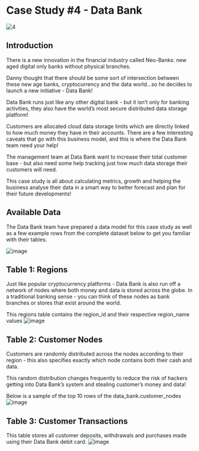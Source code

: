 # Case Study #4 - Data Bank

![4](https://github.com/Latsan/8-Weekls-SQL-Case-Study/assets/78388641/be2583b6-0803-454e-a6ad-1c08925d7454)
## Introduction

There is a new innovation in the financial industry called Neo-Banks: new aged digital only banks without physical branches.

Danny thought that there should be some sort of intersection between these new age banks, cryptocurrency and the data world…so he decides to launch a new initiative - Data Bank!

Data Bank runs just like any other digital bank - but it isn’t only for banking activities, they also have the world’s most secure distributed data storage platform!

Customers are allocated cloud data storage limits which are directly linked to how much money they have in their accounts. There are a few interesting caveats that go with this business model, and this is where the Data Bank team need your help!

The management team at Data Bank want to increase their total customer base - but also need some help tracking just how much data storage their customers will need.

This case study is all about calculating metrics, growth and helping the business analyse their data in a smart way to better forecast and plan for their future developments!

## Available Data

The Data Bank team have prepared a data model for this case study as well as a few example rows from the complete dataset below to get you familiar with their tables.

![image](https://github.com/Latsan/8-Weekls-SQL-Case-Study/assets/78388641/29040c8a-de4c-47b7-8463-5916640bdf79)

## Table 1: Regions

Just like popular cryptocurrency platforms - Data Bank is also run off a network of nodes where both money and data is stored across the globe. In a traditional banking sense - you can think of these nodes as bank branches or stores that exist around the world.

This regions table contains the region_id and their respective region_name values
![image](https://github.com/Latsan/8-Weekls-SQL-Case-Study/assets/78388641/b0b169ca-d90b-489f-b2d8-da937ea4b1e4)

## Table 2: Customer Nodes
Customers are randomly distributed across the nodes according to their region - this also specifies exactly which node contains both their cash and data.

This random distribution changes frequently to reduce the risk of hackers getting into Data Bank’s system and stealing customer’s money and data!

Below is a sample of the top 10 rows of the data_bank.customer_nodes
![image](https://github.com/Latsan/8-Weekls-SQL-Case-Study/assets/78388641/ede432c2-15c5-400c-9b9f-38afdf8db7a5)

## Table 3: Customer Transactions
This table stores all customer deposits, withdrawals and purchases made using their Data Bank debit card.
![image](https://github.com/Latsan/8-Weekls-SQL-Case-Study/assets/78388641/42a5e020-a7cf-423e-8fe4-86981d060b27)




